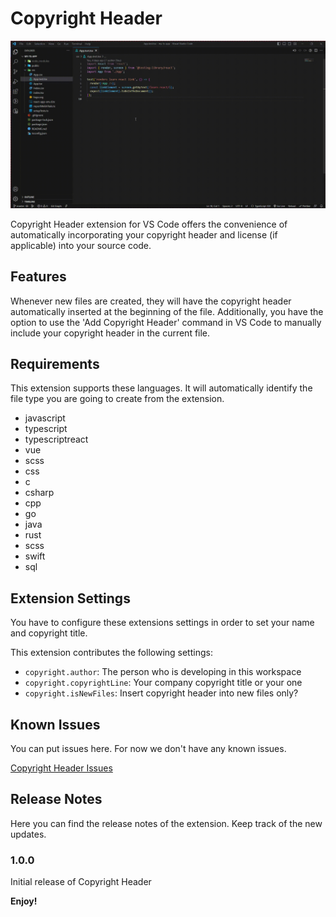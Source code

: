 # Copyright Header

<!-- <video width="100%" autoplay>
  <source src="./src/howto/dushan.copyright-header-howto1.mp4" type="video/mp4">
</video> -->

![](./src/howto/dushan.copyright-header-howto1.gif)

Copyright Header extension for VS Code offers the convenience of automatically incorporating your copyright header and license (if applicable) into your source code.

## Features

Whenever new files are created, they will have the copyright header automatically inserted at the beginning of the file. Additionally, you have the option to use the 'Add Copyright Header' command in VS Code to manually include your copyright header in the current file.

## Requirements

This extension supports these languages. It will automatically identify the file type you are going to create from the extension.

- javascript
- typescript
- typescriptreact
- vue
- scss
- css
- c
- csharp
- cpp
- go
- java
- rust
- scss
- swift
- sql

## Extension Settings

You have to configure these extensions settings in order to set your name and copyright title.

This extension contributes the following settings:

- `copyright.author`: The person who is developing in this workspace
- `copyright.copyrightLine`: Your company copyright title or your one
- `copyright.isNewFiles`: Insert copyright header into new files only?

## Known Issues

You can put issues here. For now we don't have any known issues.

[Copyright Header Issues](https://github.com/dushan-ranasinghage/dushan.copyright-header/issues)

## Release Notes

Here you can find the release notes of the extension. Keep track of the new updates.

### 1.0.0

Initial release of Copyright Header

**Enjoy!**
